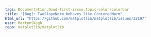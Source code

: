 ```yaml
---
tags: Documentation,Good-first-issue,topic-color/colorbar
title: "[Bug]: TwoSlopeNorm behaves like CenteredNorm"
html_url: "https://github.com/matplotlib/matplotlib/issues/22197"
user: MartenSkogh
repo: matplotlib/matplotlib
---
```



